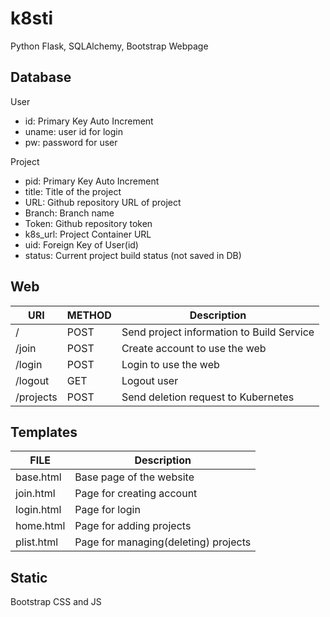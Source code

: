 # k8sti
Python Flask, SQLAlchemy, Bootstrap Webpage

## Database

User
* id: Primary Key Auto Increment
* uname: user id for login
* pw: password for user

Project
* pid: Primary Key Auto Increment
* title: Title of the project
* URL: Github repository URL of project
* Branch: Branch name
* Token: Github repository token
* k8s_url: Project Container URL
* uid: Foreign Key of User(id)
* status: Current project build status (not saved in DB)

## Web
| URI | METHOD | Description |
| --- | ------ | ----------- |
| / | POST | Send project information to Build Service |
| /join | POST | Create account to use the web |
| /login | POST | Login to use the web |
| /logout | GET | Logout user |
| /projects | POST | Send deletion request to Kubernetes |

## Templates
| FILE | Description |
| ---- | ----------- |
| base.html | Base page of the website |
| join.html | Page for creating account |
| login.html | Page for login |
| home.html | Page for adding projects |
| plist.html | Page for managing(deleting) projects |

## Static
Bootstrap CSS and JS
